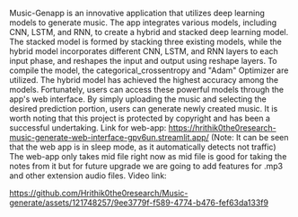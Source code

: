 Music-Genapp is an innovative application that utilizes deep learning models to generate music. The app integrates various models, including CNN, LSTM, and RNN, to create a hybrid and stacked deep learning model. The stacked model is formed by stacking three existing models, while the hybrid model incorporates different CNN, LSTM, and RNN layers to each input phase, and reshapes the input and output using reshape layers.
To compile the model, the categorical_crossentropy and "Adam" Optimizer are utilized. The hybrid model has achieved the highest accuracy among the models. Fortunately, users can access these powerful models through the app's web interface. By simply uploading the music and selecting the desired prediction portion, users can generate newly created music.
It is worth noting that this project is protected by copyright and has been a successful undertaking.
Link for web-app: https://hrithik0the0research-music-generate-web-interface-gpv6un.streamlit.app/
(Note: It can be seen that the web app is in sleep mode, as it automatically detects not traffic)
The web-app only takes mid file right now as mid file is good for taking the notes from it but for future upgrade we are going to add features for .mp3 and other extension audio files.
Video link: 



https://github.com/Hrithik0the0research/Music-generate/assets/121748257/9ee3779f-f589-4774-b476-fef63da133f9

